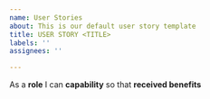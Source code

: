 ```yaml
---
name: User Stories
about: This is our default user story template
title: USER STORY <TITLE>
labels: ''
assignees: ''

---
```


As a **role** I can **capability** so that **received benefits**
